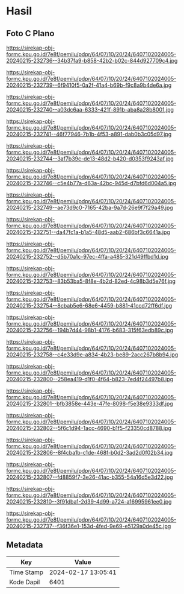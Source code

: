 # Hasil

## Foto C Plano

https://sirekap-obj-formc.kpu.go.id/7e8f/pemilu/pdpr/64/07/10/20/24/6407102024005-20240215-232736--34b37fa9-b858-42b2-b02c-844d927709c4.jpg

https://sirekap-obj-formc.kpu.go.id/7e8f/pemilu/pdpr/64/07/10/20/24/6407102024005-20240215-232739--6f9410f5-0a2f-41a4-b69b-f9c8a9b4de6a.jpg

https://sirekap-obj-formc.kpu.go.id/7e8f/pemilu/pdpr/64/07/10/20/24/6407102024005-20240215-232740--a03dc6aa-6333-421f-891b-aba8a28b8001.jpg

https://sirekap-obj-formc.kpu.go.id/7e8f/pemilu/pdpr/64/07/10/20/24/6407102024005-20240215-232741--46f77946-7b1b-4f53-a891-dab0b3c05d97.jpg

https://sirekap-obj-formc.kpu.go.id/7e8f/pemilu/pdpr/64/07/10/20/24/6407102024005-20240215-232744--3af7b39c-de13-48d2-b420-d0353f9243af.jpg

https://sirekap-obj-formc.kpu.go.id/7e8f/pemilu/pdpr/64/07/10/20/24/6407102024005-20240215-232746--c5e4b77a-d63a-42bc-945d-d7bfd6d004a5.jpg

https://sirekap-obj-formc.kpu.go.id/7e8f/pemilu/pdpr/64/07/10/20/24/6407102024005-20240215-232749--ae73d9c0-7165-42ba-9a7d-26e9f7f29a49.jpg

https://sirekap-obj-formc.kpu.go.id/7e8f/pemilu/pdpr/64/07/10/20/24/6407102024005-20240215-232751--da47fc1a-b1a5-48d5-aab2-686bf3c6641a.jpg

https://sirekap-obj-formc.kpu.go.id/7e8f/pemilu/pdpr/64/07/10/20/24/6407102024005-20240215-232752--d5b70a1c-97ec-4ffa-a485-321d49ffbd1d.jpg

https://sirekap-obj-formc.kpu.go.id/7e8f/pemilu/pdpr/64/07/10/20/24/6407102024005-20240215-232753--83b53ba5-8f8e-4b2d-82ed-4c98b3d5e76f.jpg

https://sirekap-obj-formc.kpu.go.id/7e8f/pemilu/pdpr/64/07/10/20/24/6407102024005-20240215-232754--8cbab5e6-68e6-4459-b881-41ccd72ff6df.jpg

https://sirekap-obj-formc.kpu.go.id/7e8f/pemilu/pdpr/64/07/10/20/24/6407102024005-20240215-232756--194b7d44-98b1-4176-b683-315f63edb89c.jpg

https://sirekap-obj-formc.kpu.go.id/7e8f/pemilu/pdpr/64/07/10/20/24/6407102024005-20240215-232758--c4e33d9e-a834-4b23-be89-2acc267b8b94.jpg

https://sirekap-obj-formc.kpu.go.id/7e8f/pemilu/pdpr/64/07/10/20/24/6407102024005-20240215-232800--258ea419-d1f0-4f64-b823-7ed4f24497b8.jpg

https://sirekap-obj-formc.kpu.go.id/7e8f/pemilu/pdpr/64/07/10/20/24/6407102024005-20240215-232801--bfb3858e-443e-47fe-8098-f5e38e9333df.jpg

https://sirekap-obj-formc.kpu.go.id/7e8f/pemilu/pdpr/64/07/10/20/24/6407102024005-20240215-232802--5f6c1d94-1acc-4690-b1f5-f23350cd8788.jpg

https://sirekap-obj-formc.kpu.go.id/7e8f/pemilu/pdpr/64/07/10/20/24/6407102024005-20240215-232806--8f4cba1b-c1de-468f-b0d2-3ad2d0f02b34.jpg

https://sirekap-obj-formc.kpu.go.id/7e8f/pemilu/pdpr/64/07/10/20/24/6407102024005-20240215-232807--fd8859f7-3e26-41ac-b355-54a16d5e3d22.jpg

https://sirekap-obj-formc.kpu.go.id/7e8f/pemilu/pdpr/64/07/10/20/24/6407102024005-20240215-232810--3f91dba1-2d39-4d99-a724-a16995961ee0.jpg

https://sirekap-obj-formc.kpu.go.id/7e8f/pemilu/pdpr/64/07/10/20/24/6407102024005-20240215-232737--f36f36e1-153d-4fed-9e69-e5129a0de45c.jpg


## Metadata

| Key        | Value               |
| ---------- | ------------------- |
| Time Stamp | 2024-02-17 13:05:41 |
| Kode Dapil | 6401                |



